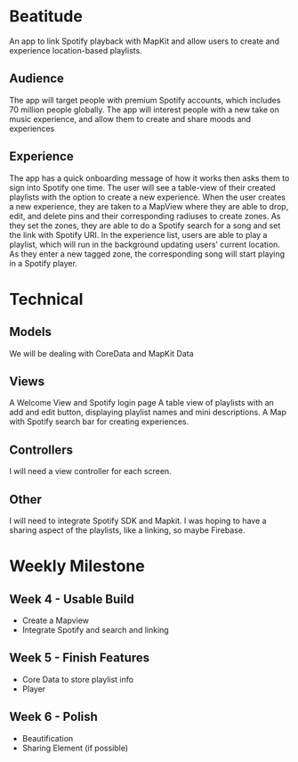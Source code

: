 # Beatitude
An app to link Spotify playback with MapKit and allow users to create and experience location-based playlists.
​
## Audience
The app will target people with premium Spotify accounts, which includes 70 million people globally.  The app will interest people with a new take on music experience, and allow them to create and share moods and experiences 
​
## Experience
The app has a quick onboarding message of how it works then asks them to sign into Spotify one time.  The user will see a table-view of their created playlists with the option to create a new experience.  When the user creates a new experience, they are taken to a MapView where they are able to drop, edit, and delete pins and their corresponding radiuses to create zones.  As they set the zones, they are able to do a Spotify search for a song and set the link with Spotify URI.  In the experience list, users are able to play a playlist, which will run in the background updating users’ current location. As they enter a new tagged zone, the corresponding song will start playing in a Spotify player.
​
# Technical
## Models
We will be dealing with CoreData and MapKit Data
​
## Views
A Welcome View and Spotify login page
A table view of playlists with an add and edit button, displaying playlist names and mini descriptions.
A Map with Spotify search bar for creating experiences.
​
## Controllers
I will need a view controller for each screen.
​
## Other
I will need to integrate Spotify SDK and Mapkit.  I was hoping to have a sharing aspect of the playlists, like a linking, so maybe Firebase.
​
# Weekly Milestone
## Week 4 - Usable Build
- Create a Mapview
- Integrate Spotify and search and linking
​
## Week 5 - Finish Features
- Core Data to store playlist info
- Player
​
## Week 6 - Polish
- Beautification
- Sharing Element (if possible)

